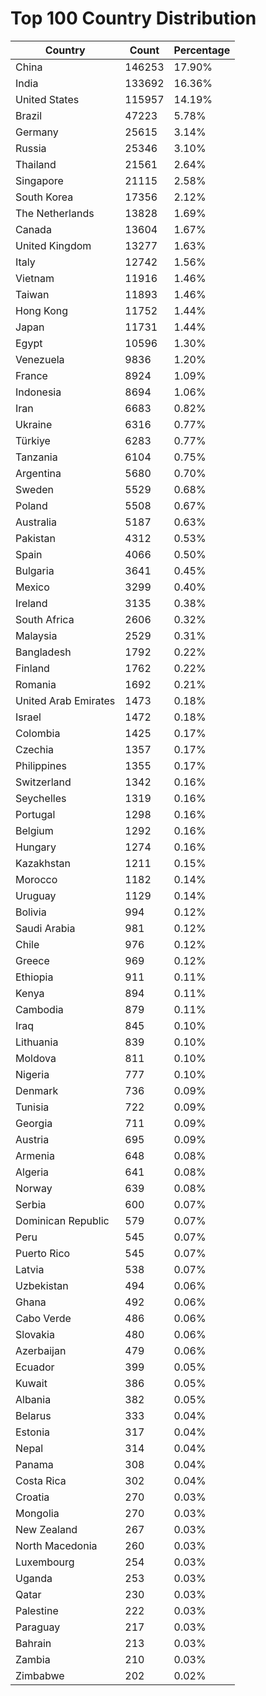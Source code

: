 # Top 100 Country Distribution
| Country | Count | Percentage |
|----|----|----|
| China | 146253 | 17.90% |
| India | 133692 | 16.36% |
| United States | 115957 | 14.19% |
| Brazil | 47223 | 5.78% |
| Germany | 25615 | 3.14% |
| Russia | 25346 | 3.10% |
| Thailand | 21561 | 2.64% |
| Singapore | 21115 | 2.58% |
| South Korea | 17356 | 2.12% |
| The Netherlands | 13828 | 1.69% |
| Canada | 13604 | 1.67% |
| United Kingdom | 13277 | 1.63% |
| Italy | 12742 | 1.56% |
| Vietnam | 11916 | 1.46% |
| Taiwan | 11893 | 1.46% |
| Hong Kong | 11752 | 1.44% |
| Japan | 11731 | 1.44% |
| Egypt | 10596 | 1.30% |
| Venezuela | 9836 | 1.20% |
| France | 8924 | 1.09% |
| Indonesia | 8694 | 1.06% |
| Iran | 6683 | 0.82% |
| Ukraine | 6316 | 0.77% |
| Türkiye | 6283 | 0.77% |
| Tanzania | 6104 | 0.75% |
| Argentina | 5680 | 0.70% |
| Sweden | 5529 | 0.68% |
| Poland | 5508 | 0.67% |
| Australia | 5187 | 0.63% |
| Pakistan | 4312 | 0.53% |
| Spain | 4066 | 0.50% |
| Bulgaria | 3641 | 0.45% |
| Mexico | 3299 | 0.40% |
| Ireland | 3135 | 0.38% |
| South Africa | 2606 | 0.32% |
| Malaysia | 2529 | 0.31% |
| Bangladesh | 1792 | 0.22% |
| Finland | 1762 | 0.22% |
| Romania | 1692 | 0.21% |
| United Arab Emirates | 1473 | 0.18% |
| Israel | 1472 | 0.18% |
| Colombia | 1425 | 0.17% |
| Czechia | 1357 | 0.17% |
| Philippines | 1355 | 0.17% |
| Switzerland | 1342 | 0.16% |
| Seychelles | 1319 | 0.16% |
| Portugal | 1298 | 0.16% |
| Belgium | 1292 | 0.16% |
| Hungary | 1274 | 0.16% |
| Kazakhstan | 1211 | 0.15% |
| Morocco | 1182 | 0.14% |
| Uruguay | 1129 | 0.14% |
| Bolivia | 994 | 0.12% |
| Saudi Arabia | 981 | 0.12% |
| Chile | 976 | 0.12% |
| Greece | 969 | 0.12% |
| Ethiopia | 911 | 0.11% |
| Kenya | 894 | 0.11% |
| Cambodia | 879 | 0.11% |
| Iraq | 845 | 0.10% |
| Lithuania | 839 | 0.10% |
| Moldova | 811 | 0.10% |
| Nigeria | 777 | 0.10% |
| Denmark | 736 | 0.09% |
| Tunisia | 722 | 0.09% |
| Georgia | 711 | 0.09% |
| Austria | 695 | 0.09% |
| Armenia | 648 | 0.08% |
| Algeria | 641 | 0.08% |
| Norway | 639 | 0.08% |
| Serbia | 600 | 0.07% |
| Dominican Republic | 579 | 0.07% |
| Peru | 545 | 0.07% |
| Puerto Rico | 545 | 0.07% |
| Latvia | 538 | 0.07% |
| Uzbekistan | 494 | 0.06% |
| Ghana | 492 | 0.06% |
| Cabo Verde | 486 | 0.06% |
| Slovakia | 480 | 0.06% |
| Azerbaijan | 479 | 0.06% |
| Ecuador | 399 | 0.05% |
| Kuwait | 386 | 0.05% |
| Albania | 382 | 0.05% |
| Belarus | 333 | 0.04% |
| Estonia | 317 | 0.04% |
| Nepal | 314 | 0.04% |
| Panama | 308 | 0.04% |
| Costa Rica | 302 | 0.04% |
| Croatia | 270 | 0.03% |
| Mongolia | 270 | 0.03% |
| New Zealand | 267 | 0.03% |
| North Macedonia | 260 | 0.03% |
| Luxembourg | 254 | 0.03% |
| Uganda | 253 | 0.03% |
| Qatar | 230 | 0.03% |
| Palestine | 222 | 0.03% |
| Paraguay | 217 | 0.03% |
| Bahrain | 213 | 0.03% |
| Zambia | 210 | 0.03% |
| Zimbabwe | 202 | 0.02% |

